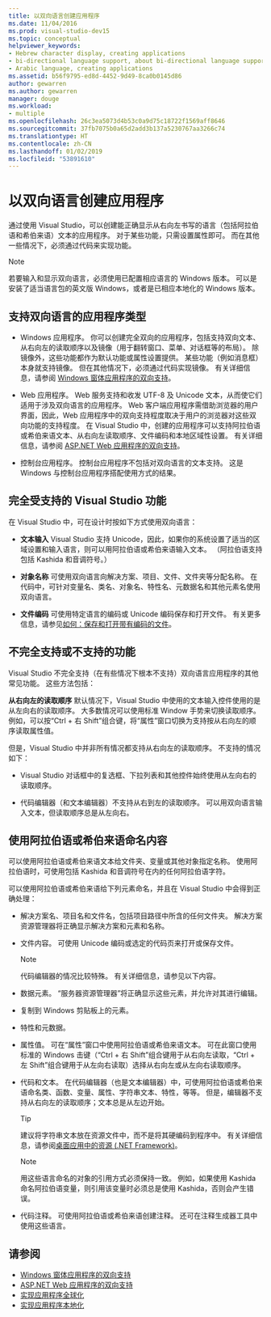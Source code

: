 ```yaml
---
title: 以双向语言创建应用程序
ms.date: 11/04/2016
ms.prod: visual-studio-dev15
ms.topic: conceptual
helpviewer_keywords:
- Hebrew character display, creating applications
- bi-directional language support, about bi-directional language support
- Arabic language, creating applications
ms.assetid: b56f9795-ed8d-4452-9d49-8ca0b0145d86
author: gewarren
ms.author: gewarren
manager: douge
ms.workload:
- multiple
ms.openlocfilehash: 26c3ea5073d4b53c0a9d75c18722f1569aff8646
ms.sourcegitcommit: 37fb7075b0a65d2add3b137a5230767aa3266c74
ms.translationtype: HT
ms.contentlocale: zh-CN
ms.lasthandoff: 01/02/2019
ms.locfileid: "53891610"
---
```

# <a name="creating-applications-in-bi-directional-languages"></a>以双向语言创建应用程序

通过使用 Visual Studio，可以创建能正确显示从右向左书写的语言（包括阿拉伯语和希伯来语）文本的应用程序。 对于某些功能，只需设置属性即可。 而在其他一些情况下，必须通过代码来实现功能。

> [!NOTE]
> 若要输入和显示双向语言，必须使用已配置相应语言的 Windows 版本。 可以是安装了适当语言包的英文版 Windows，或者是已相应本地化的 Windows 版本。

## <a name="types-of-application-that-support-bi-directional-languages"></a>支持双向语言的应用程序类型

-  Windows 应用程序。 你可以创建完全双向的应用程序，包括支持双向文本、从右向左的读取顺序以及镜像（用于翻转窗口、菜单、对话框等的布局）。 除镜像外，这些功能都作为默认功能或属性设置提供。 某些功能（例如消息框）本身就支持镜像。 但在其他情况下，必须通过代码实现镜像。 有关详细信息，请参阅 [Windows 窗体应用程序的双向支持](/dotnet/framework/winforms/advanced/bi-directional-support-for-windows-forms-applications)。

-  Web 应用程序。 Web 服务支持和收发 UTF-8 及 Unicode 文本，从而使它们适用于涉及双向语言的应用程序。 Web 客户端应用程序需借助浏览器的用户界面，因此，Web 应用程序中的双向支持程度取决于用户的浏览器对这些双向功能的支持程度。 在 Visual Studio 中，创建的应用程序可以支持阿拉伯语或希伯来语文本、从右向左读取顺序、文件编码和本地区域性设置。 有关详细信息，请参阅 [ASP.NET Web 应用程序的双向支持](https://msdn.microsoft.com/Library/5576f9b1-9b86-41ef-8354-092d366bcd03)。

-  控制台应用程序。 控制台应用程序不包括对双向语言的文本支持。 这是 Windows 与控制台应用程序搭配使用方式的结果。

## <a name="visual-studio-features-that-are-fully-supported"></a>完全受支持的 Visual Studio 功能
 在 Visual Studio 中，可在设计时按如下方式使用双向语言：

-   **文本输入** Visual Studio 支持 Unicode，因此，如果你的系统设置了适当的区域设置和输入语言，则可以用阿拉伯语或希伯来语输入文本。 （阿拉伯语支持包括 Kashida 和音调符号。）

-   **对象名称** 可使用双向语言向解决方案、项目、文件、文件夹等分配名称。 在代码中，可针对变量名、类名、对象名、特性名、元数据名和其他元素名使用双向语言。

-   **文件编码** 可使用特定语言的编码或 Unicode 编码保存和打开文件。 有关更多信息，请参见[如何：保存和打开带有编码的文件](../ide/how-to-save-and-open-files-with-encoding.md)。

## <a name="features-with-limited-or-no-support"></a>不完全支持或不支持的功能
 Visual Studio 不完全支持（在有些情况下根本不支持）双向语言应用程序的其他常见功能。 这些方法包括：

**从右向左的读取顺序** 默认情况下，Visual Studio 中使用的文本输入控件使用的是从左向右的读取顺序。 大多数情况可以使用标准 Window 手势来切换读取顺序。 例如，可以按“Ctrl + 右 Shift”组合键，将“属性”窗口切换为支持按从右向左的顺序读取属性值。

但是，Visual Studio 中并非所有情况都支持从右向左的读取顺序。 不支持的情况如下：

-   Visual Studio 对话框中的复选框、下拉列表和其他控件始终使用从左向右的读取顺序。

-   代码编辑器（和文本编辑器）不支持从右到左的读取顺序。 可以用双向语言输入文本，但读取顺序总是从左向右。

## <a name="naming-things-using-arabic-or-hebrew-text"></a>使用阿拉伯语或希伯来语命名内容
 可以使用阿拉伯语或希伯来语文本给文件夹、变量或其他对象指定名称。 使用阿拉伯语时，可使用包括 Kashida 和音调符号在内的任何阿拉伯语字符。

 可以使用阿拉伯语或希伯来语给下列元素命名，并且在 Visual Studio 中会得到正确处理：

-   解决方案名、项目名和文件名，包括项目路径中所含的任何文件夹。 解决方案资源管理器将正确显示解决方案和元素和名称。

-   文件内容。 可使用 Unicode 编码或选定的代码页来打开或保存文件。

    > [!NOTE]
    >  代码编辑器的情况比较特殊。 有关详细信息，请参见以下内容。

-   数据元素。 “服务器资源管理器”将正确显示这些元素，并允许对其进行编辑。

-   复制到 Windows 剪贴板上的元素。

-   特性和元数据。

-   属性值。 可在“属性”窗口中使用阿拉伯语或希伯来语文本。 可在此窗口使用标准的 Windows 击键（“Ctrl + 右 Shift”组合键用于从右向左读取，“Ctrl + 左 Shift”组合键用于从左向右读取）选择从右向左或从左向右读取顺序。

-   代码和文本。 在代码编辑器（也是文本编辑器）中，可使用阿拉伯语或希伯来语命名类、函数、变量、属性、字符串文本、特性，等等。 但是，编辑器不支持从右向左的读取顺序；文本总是从左边开始。

    > [!TIP]
    > 建议将字符串文本放在资源文件中，而不是将其硬编码到程序中。 有关详细信息，请参阅[桌面应用中的资源 (.NET Framework)](/dotnet/framework/resources/index)。

    > [!NOTE]
    > 用这些语言命名的对象的引用方式必须保持一致。 例如，如果使用 Kashida 命名阿拉伯语变量，则引用该变量时必须总是使用 Kashida，否则会产生错误。

-   代码注释。 可使用阿拉伯语或希伯来语创建注释。 还可在注释生成器工具中使用这些语言。

## <a name="see-also"></a>请参阅

- [Windows 窗体应用程序的双向支持](/dotnet/framework/winforms/advanced/bi-directional-support-for-windows-forms-applications)
- [ASP.NET Web 应用程序的双向支持](https://msdn.microsoft.com/Library/5576f9b1-9b86-41ef-8354-092d366bcd03)
- [实现应用程序全球化](../ide/globalizing-applications.md)
- [实现应用程序本地化](../ide/localizing-applications.md)